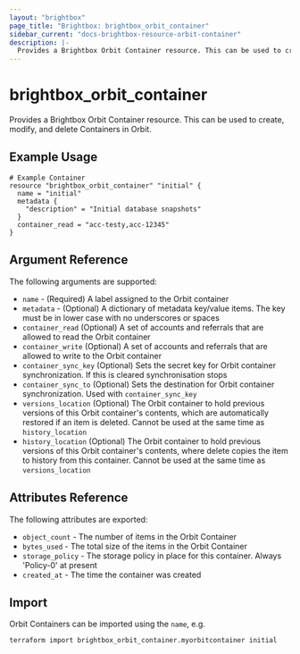```yaml
---
layout: "brightbox"
page_title: "Brightbox: brightbox_orbit_container"
sidebar_current: "docs-brightbox-resource-orbit-container"
description: |-
  Provides a Brightbox Orbit Container resource. This can be used to create, modify, and delete Containers in Orbit.
---
```


# brightbox\_orbit\_container

Provides a Brightbox Orbit Container resource. This can be used to create,
modify, and delete Containers in Orbit.

## Example Usage

```hcl
# Example Container
resource "brightbox_orbit_container" "initial" {
  name = "initial"
  metadata {
    "description" = "Initial database snapshots"
  }
  container_read = "acc-testy,acc-12345"
}
```

## Argument Reference

The following arguments are supported:

* `name` - (Required) A label assigned to the Orbit container
* `metadata` - (Optional) A dictionary of metadata key/value items. The key must be in lower case with no underscores or spaces
* `container_read` (Optional) A set of accounts and referrals that are allowed to read the Orbit container
* `container_write` (Optional) A set of accounts and referrals that are allowed to write to the Orbit container
* `container_sync_key` (Optional) Sets the secret key for Orbit container synchronization. If this is cleared synchronisation stops
* `container_sync_to` (Optional) Sets the destination for Orbit container synchronization. Used with `container_sync_key`
* `versions_location` (Optional) The Orbit container to hold previous versions of this Orbit container's contents, which are automatically restored if an item is deleted. Cannot be used at the same time as `history_location`
* `history_location` (Optional) The Orbit container to hold previous versions of this Orbit container's contents, where delete copies the item to history from this container. Cannot be used at the same time as `versions_location`

## Attributes Reference

The following attributes are exported:

* `object_count` - The number of items in the Orbit Container
* `bytes_used` - The total size of the items in the Orbit Container
* `storage_policy` - The storage policy in place for this container. Always 'Policy-0' at present
* `created_at` - The time the container was created

## Import

Orbit Containers can be imported using the `name`, e.g.

```
terraform import brightbox_orbit_container.myorbitcontainer initial
```

